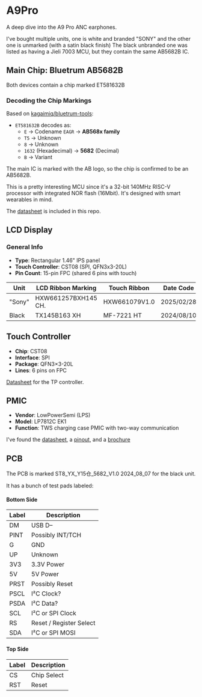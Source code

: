 # A9Pro
A deep dive into the A9 Pro ANC earphones.

I've bought multiple units, one is white and branded "SONY" and the other one is unmarked (with a satin black finish)
The black unbranded one was listed as having a Jieli 7003 MCU, but they contain the same AB5682B IC.

## Main Chip: Bluetrum AB5682B

Both devices contain a chip marked ET581632B

### Decoding the Chip Markings

Based on [kagaimiq/bluetrum-tools](https://github.com/kagaimiq/bluetrum-tools):

- `ET581632B` decodes as:
  - `E` → Codename `EAGR` → **AB568x family**
  - `T5` → Unknown
  - `8` → Unknown
  - `1632` (Hexadecimal) → **5682** (Decimal)
  - `B` → Variant

The main IC is marked with the AB logo, so the chip is confirmed to be an AB5682B.

This is a pretty interesting MCU since it's a 32-bit 140MHz RISC-V processor with integrated NOR flash (16Mbit).
It's designed with smart wearables in mind. 

The [datasheet](Datasheets/MCU/AB5682B.pdf) is included in this repo. 

## LCD Display

### General Info

- **Type**: Rectangular 1.46" IPS panel
- **Touch Controller**: CST08 (SPI, QFN3x3-20L)
- **Pin Count**: 15-pin FPC (shared 6 pins with touch)

| Unit   | LCD Ribbon Marking                | Touch Ribbon | Date Code     |
|--------|----------------------------------|---------------|---------------|
| "Sony" | HXW661257BXH145 CH.              | HXW661079V1.0 | 2025/02/28    |
| Black  | TX145B163 XH                     | MF-7221 HT    | 2024/08/10    |

## Touch Controller

- **Chip**: CST08
- **Interface**: SPI
- **Package**: QFN3×3-20L
- **Lines**: 6 pins on FPC

[Datasheet](Datasheets/TP/CST08C-Hynitron.pdf) for the TP controller.

## PMIC

- **Vendor**: LowPowerSemi (LPS)
- **Model**: LP7812C EK1
- **Function**: TWS charging case PMIC with two-way communication

I've found the [datasheet](Datasheets/PMIC/f54fe7033996903f5639f41d20033a11.pdf), a [pinout](Datasheets/PMIC/133637571110098771.jpg), and a [brochure](Datasheets/PMIC/a513f1c313a75f147b4eed0bbb0ec916.pdf)

## PCB

The PCB is marked ST8_YX_Y15仓_5682_V1.0 2024_08_07 for the black unit.

It has a bunch of test pads labeled:
#### Bottom Side

| Label  | Description        |
|--------|--------------------|
| DM     | USB D–             |
| PINT   | Possibly INT/TCH   |
| G      | GND                |
| UP     | Unknown            |
| 3V3    | 3.3V Power         |
| 5V     | 5V Power           |
| PRST   | Possibly Reset     |
| PSCL   | I²C Clock?         |
| PSDA   | I²C Data?          |
| SCL    | I²C or SPI Clock   |
| RS     | Reset / Register Select |
| SDA    | I²C or SPI MOSI    |

#### Top Side

| Label  | Description        |
|--------|--------------------|
| CS     | Chip Select        |
| RST    | Reset              |

